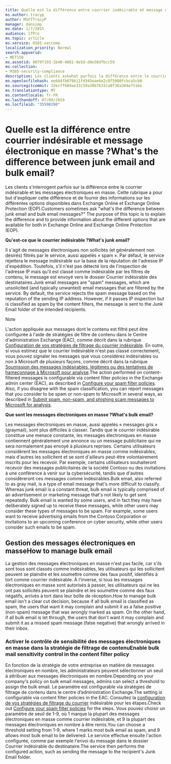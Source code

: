 ```yaml
---
title: Quelle est la différence entre courrier indésirable et message électronique en masse ?
ms.author: tracyp
author: MSFTTracyP
manager: dansimp
ms.date: 1/7/2015
audience: ITPro
ms.topic: article
ms.service: O365-seccomp
localization_priority: Normal
search.appverid:
- MET150
ms.assetid: 8079f193-1b40-4081-9e5d-d0e50dfbcc59
ms.collection:
- M365-security-compliance
description: Les clients askwhat parfois la différence entre le courrier indésirable et les messages électroniques en masse? L’objectif de cette rubrique est d’expliquer la différence et de fournir des informations sur les différentes options disponibles dans Exchange Online et Exchange Online Protection (EOP).
ms.openlocfilehash: ee684fb079b11fd345eae6e2c8f5980fcbca5cb0
ms.sourcegitcommit: 32ecff689ae32c59a39b7633ca0f36a304e7516e
ms.translationtype: MT
ms.contentlocale: fr-FR
ms.lasthandoff: 07/09/2019
ms.locfileid: "35598290"
---
```

# <a name="whats-the-difference-between-junk-email-and-bulk-email"></a><span data-ttu-id="71878-103">Quelle est la différence entre courrier indésirable et message électronique en masse ?</span><span class="sxs-lookup"><span data-stu-id="71878-103">What's the difference between junk email and bulk email?</span></span>

<span data-ttu-id="71878-p101">Les clients s'interrogent parfois sur la différence entre le courrier indésirable et les messages électroniques en masse. Cette rubrique a pour but d'expliquer cette différence et de fournir des informations sur les différentes options disponibles dans Exchange Online et Exchange Online Protection (EOP).</span><span class="sxs-lookup"><span data-stu-id="71878-p101">Customers sometimes ask "what's the difference between junk email and bulk email messages?" The purpose of this topic is to explain the difference and to provide information about the different options that are available for both in Exchange Online and Exchange Online Protection (EOP).</span></span>
  
 <span data-ttu-id="71878-106">**Qu'est-ce que le courrier indésirable ?**</span><span class="sxs-lookup"><span data-stu-id="71878-106">**What's junk email?**</span></span>
  
<span data-ttu-id="71878-p102">Il s'agit de messages électroniques non sollicités (et généralement non désirés) filtrés par le service, aussi appelés « spam ». Par défaut, le service rejettera le message indésirable sur la base de la réputation de l'adresse IP d'expédition. Toutefois, s'il n'est pas détecté lors de l'inspection de l'adresse IP mais qu'il est classé comme indésirable par les filtres de contenu, le message est envoyé vers le dossier Courrier indésirable des destinataires.</span><span class="sxs-lookup"><span data-stu-id="71878-p102">Junk email messages are "spam" messages, which are unsolicited (and typically unwanted) email messages that are filtered by the service. By default, the service rejects the spam message based on the reputation of the sending IP address. However, if it passes IP inspection but is classified as spam by the content filters, the message is sent to the Junk Email folder of the intended recipients.</span></span> 
  
> [!NOTE]
> <span data-ttu-id="71878-p103">L'action appliquée aux messages dont le contenu est filtré peut être configurée à l'aide de stratégies de filtre de contenu dans le Centre d'administration Exchange (EAC), comme décrit dans la rubrique [Configuration de vos stratégies de filtrage du courrier indésirable](configure-your-spam-filter-policies.md). En outre, si vous estimez que le courrier indésirable n'est pas classé correctement, vous pouvez signaler les messages que vous considérez indésirables ou non à Microsoft de plusieurs façons, comme décrit dans la rubrique [Soumission des messages indésirables, légitimes ou des tentatives de hameçonnage à Microsoft pour analyse](submit-spam-non-spam-and-phishing-scam-messages-to-microsoft-for-analysis.md).</span><span class="sxs-lookup"><span data-stu-id="71878-p103">The action performed on content-filtered messages is configurable via content filter policies in the Exchange admin center (EAC), as described in [Configure your spam filter policies](configure-your-spam-filter-policies.md). Also, if you disagree with the spam classification, you can report messages that you consider to be spam or non-spam to Microsoft in several ways, as described in [Submit spam, non-spam, and phishing scam messages to Microsoft for analysis](submit-spam-non-spam-and-phishing-scam-messages-to-microsoft-for-analysis.md).</span></span> 
  
 <span data-ttu-id="71878-112">**Que sont les messages électroniques en masse ?**</span><span class="sxs-lookup"><span data-stu-id="71878-112">**What's bulk email?**</span></span>
  
<span data-ttu-id="71878-p104">Les messages électroniques en masse, aussi appelés « messages gris » (graymail), sont plus difficiles à classer. Tandis que le courrier indésirable constitue une menace constante, les messages électroniques en masse contiennent généralement une annonce ou un message publicitaire qui ne sera normalement pas envoyé à plusieurs reprises. Certains utilisateurs considèrent les messages électroniques en masse comme indésirables, mais d'autres les sollicitent et se sont d'ailleurs peut-être volontairement inscrits pour les recevoir. Par exemple, certains utilisateurs souhaiteront recevoir des messages publicitaires de la société Contoso ou des invitations à une conférence à venir sur la cybersécurité, tandis que d'autres considèreront ces messages comme indésirables.</span><span class="sxs-lookup"><span data-stu-id="71878-p104">Bulk email, also referred to as gray mail, is a type of email message that's more difficult to classify. Whereas junk email is a constant threat, bulk email is typically comprised of an advertisement or marketing message that's not likely to get sent repeatedly. Bulk email is wanted by some users, and in fact they may have deliberately signed up to receive these messages, while other users may consider these types of messages to be spam. For example, some users want to receive advertising emails from the Contoso Corporation or invitations to an upcoming conference on cyber security, while other users consider such emails to be spam.</span></span>
  
## <a name="how-to-manage-bulk-email"></a><span data-ttu-id="71878-117">Gestion des messages électroniques en masse</span><span class="sxs-lookup"><span data-stu-id="71878-117">How to manage bulk email</span></span>

<span data-ttu-id="71878-p105">La gestion des messages électroniques en masse n'est pas facile, car s'ils sont tous sont classés comme indésirables, les utilisateurs qui les sollicitent peuvent se plaindre et les soumettre comme des faux positif, identifiés à tort comme courrier indésirable. À l'inverse, si tous les messages électroniques en masse sont autorisés à passer, les utilisateurs qui ne les ont pas sollicités peuvent se plaindre et les soumettre comme des faux négatifs, arrivés à tort dans leur boîte de réception.</span><span class="sxs-lookup"><span data-stu-id="71878-p105">How to manage bulk email isn't a clear cut decision, because if all bulk email is classified as spam, the users that want it may complain and submit it as a false positive (non-spam) message that was wrongly marked as spam. On the other hand, if all bulk email is let through, the users that don't want it may complain and submit it as a missed spam message (false negative) that wrongly arrived in their inbox.</span></span>
  
### <a name="enable-bulk-mail-sensitivity-control-in-the-content-filter-policy"></a><span data-ttu-id="71878-120">Activer le contrôle de sensibilité des messages électroniques en masse dans la stratégie de filtrage de contenu</span><span class="sxs-lookup"><span data-stu-id="71878-120">Enable bulk mail sensitivity control in the content filter policy</span></span>

<span data-ttu-id="71878-121">En fonction de la stratégie de votre entreprise en matière de messages électroniques en nombre, les administrateurs peuvent sélectionner un seuil à attribuer aux messages électroniques en nombre.</span><span class="sxs-lookup"><span data-stu-id="71878-121">Depending on your company's policy on bulk email messages, admins can select a threshold to assign the bulk email.</span></span> <span data-ttu-id="71878-122">Le paramètre est configurable via stratégies de filtrage de contenu dans le centre d’administration Exchange.</span><span class="sxs-lookup"><span data-stu-id="71878-122">The setting is configurable via content filter policies in the EAC.</span></span> <span data-ttu-id="71878-123">Consultez la [configuration de vos stratégies de filtrage du courrier](configure-your-spam-filter-policies.md) indésirable pour les étapes.</span><span class="sxs-lookup"><span data-stu-id="71878-123">Check out [Configure your spam filter policies](configure-your-spam-filter-policies.md) for the steps.</span></span> <span data-ttu-id="71878-124">Vous pouvez choisir un paramètre de seuil de 1-9, où 1 marque la plupart des messages électroniques en masse comme courrier indésirable, et 9 la plupart des messages électroniques en nombre à être remis.</span><span class="sxs-lookup"><span data-stu-id="71878-124">You can choose a threshold setting from 1-9, where 1 marks most bulk email as spam, and 9 allows most bulk email to be delivered.</span></span> <span data-ttu-id="71878-125">Le service effectue ensuite l'action configurée, comme par exemple l'envoi du message dans le dossier Courrier indésirable du destinataire.</span><span class="sxs-lookup"><span data-stu-id="71878-125">The service then performs the configured action, such as sending the message to the recipient's Junk Email folder.</span></span> 
  

